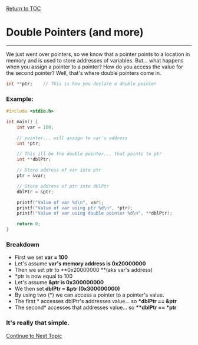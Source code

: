 <a href="https://github.com/CyberTrainingUSAF/05-C-Programming/blob/master/00-Table-of-Contents.md" rel="Return to TOC"> Return to TOC </a>

# Double Pointers \(and more\)

---

We just went over pointers, so we know that a pointer points to a location in memory and is used to store addresses of variables. But... what happens when you assign a pointer to a pointer? How do you access the value for the second pointer? Well, that's where double pointers come in.

```cpp
int **ptr;    // This is how you declare a double pointer
```

### Example:

```cpp
#include <stdio.h>

int main() {
    int var = 100;

    // pointer... will assign to var's address
    int *ptr;

    // This ill be the double pointer... that points to ptr
    int **dblPtr;

    // Store address of var into ptr
    ptr = &var;

    // Store address of ptr into dblPtr
    dblPtr = &ptr;

    printf("Value of var %d\n", var);
    printf("Value of var using ptr %d\n", *ptr);
    printf("Value of var using double pointer %d\n", **dblPtr);

    return 0;
}
```

### Breakdown

* First we set **var = 100**
* Let's assume **var's memory address is 0x20000000**
* Then we set ptr to **0x20000000 **\(aks var's address\)
* \*ptr is now equal to 100
* Let's assume **&ptr is 0x300000000**
* We then set **dblPtr = &ptr \(0x300000000\)**
* By using two \(\*\) we can access a pointer to a pointer's value. 
* The first \* accesses dblPtr's addresses value... so **\*dblPtr == &ptr**
* The second\* accesses that addresses value... so **\*\*dblPtr == \*ptr**

### It's really that simple.

<a href="https://github.com/CyberTrainingUSAF/05-C-Programming/blob/master/12_IO_part_2/Objectives.md" rel="Continue to Next Topic"> Continue to Next Topic </a>

